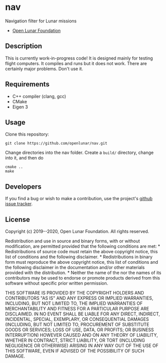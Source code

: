 # nav

Navigation filter for Lunar missions

* [Open Lunar Foundation](https://www.openlunar.org/)

## Description

This is currently work-in-progress code! It is designed mainly for
testing flight computers. It compiles and runs but it does not
work. There are certainly major problems. Don't use it.

## Requirements

* C++ compiler (clang, gcc)
* CMake
* Eigen 3

## Usage

Clone this repository:

    git clone https://github.com/openlunar/nav.git

Change directories into the nav folder. Create a `build/` directory,
change into it, and then do

    cmake ..
    make

## Developers

If you find a bug or wish to make a contribution, use the project's
[github issue tracker](https://github.com/openlunar/nav/issues).

## License

Copyright (c) 2019--2020, Open Lunar Foundation.
All rights reserved.

Redistribution and use in source and binary forms, with or without
modification, are permitted provided that the following conditions are met:
    * Redistributions of source code must retain the above copyright
      notice, this list of conditions and the following disclaimer.
    * Redistributions in binary form must reproduce the above copyright
      notice, this list of conditions and the following disclaimer in the
      documentation and/or other materials provided with the distribution.
    * Neither the name of the <organization> nor the
      names of its contributors may be used to endorse or promote products
      derived from this software without specific prior written permission.

THIS SOFTWARE IS PROVIDED BY THE COPYRIGHT HOLDERS AND CONTRIBUTORS "AS IS" AND
ANY EXPRESS OR IMPLIED WARRANTIES, INCLUDING, BUT NOT LIMITED TO, THE IMPLIED
WARRANTIES OF MERCHANTABILITY AND FITNESS FOR A PARTICULAR PURPOSE ARE
DISCLAIMED. IN NO EVENT SHALL <COPYRIGHT HOLDER> BE LIABLE FOR ANY
DIRECT, INDIRECT, INCIDENTAL, SPECIAL, EXEMPLARY, OR CONSEQUENTIAL DAMAGES
(INCLUDING, BUT NOT LIMITED TO, PROCUREMENT OF SUBSTITUTE GOODS OR SERVICES;
LOSS OF USE, DATA, OR PROFITS; OR BUSINESS INTERRUPTION) HOWEVER CAUSED AND
ON ANY THEORY OF LIABILITY, WHETHER IN CONTRACT, STRICT LIABILITY, OR TORT
(INCLUDING NEGLIGENCE OR OTHERWISE) ARISING IN ANY WAY OUT OF THE USE OF THIS
SOFTWARE, EVEN IF ADVISED OF THE POSSIBILITY OF SUCH DAMAGE.